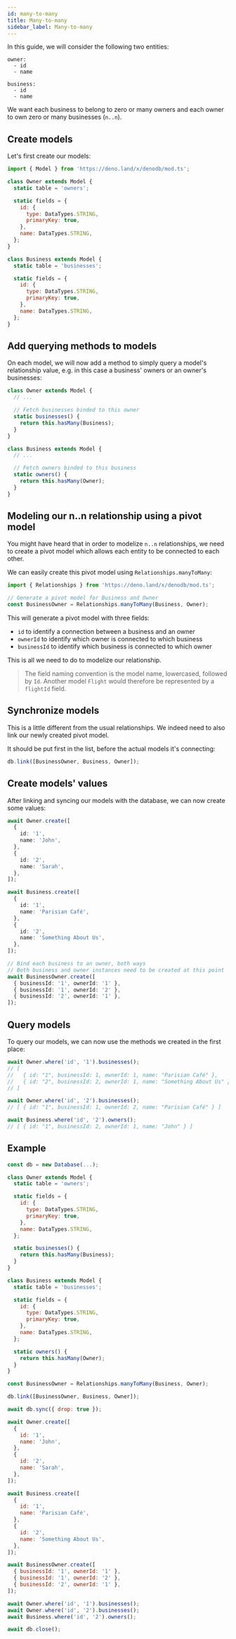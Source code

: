 ```yaml
---
id: many-to-many
title: Many-to-many
sidebar_label: Many-to-many
---
```


In this guide, we will consider the following two entities:

```
owner:
  - id
  - name

business:
  - id
  - name
```

We want each business to belong to zero or many owners and each owner to own zero or many businesses (`n..n`).

## Create models

Let's first create our models:

```javascript
import { Model } from 'https://deno.land/x/denodb/mod.ts';

class Owner extends Model {
  static table = 'owners';

  static fields = {
    id: {
      type: DataTypes.STRING,
      primaryKey: true,
    },
    name: DataTypes.STRING,
  };
}

class Business extends Model {
  static table = 'businesses';

  static fields = {
    id: {
      type: DataTypes.STRING,
      primaryKey: true,
    },
    name: DataTypes.STRING,
  };
}
```

## Add querying methods to models

On each model, we will now add a method to simply query a model's relationship value, e.g. in this case a business' owners or an owner's businesses:

```typescript
class Owner extends Model {
  // ...

  // Fetch businesses binded to this owner
  static businesses() {
    return this.hasMany(Business);
  }
}

class Business extends Model {
  // ...

  // Fetch owners binded to this business
  static owners() {
    return this.hasMany(Owner);
  }
}
```

## Modeling our n..n relationship using a pivot model

You might have heard that in order to modelize `n..n` relationships, we need to create a pivot model which allows each entity to be connected to each other.

We can easily create this pivot model using `Relationships.manyToMany`:

```typescript
import { Relationships } from 'https://deno.land/x/denodb/mod.ts';

// Generate a pivot model for Business and Owner
const BusinessOwner = Relationships.manyToMany(Business, Owner);
```

This will generate a pivot model with three fields:

- `id` to identify a connection between a business and an owner
- `ownerId` to identify which owner is connected to which business
- `businessId` to identify which business is connected to which owner

This is all we need to do to modelize our relationship.

> The field naming convention is the model name, lowercased, followed by `Id`. Another model `Flight` would therefore be represented by a `flightId` field.

## Synchronize models

This is a little different from the usual relationships. We indeed need to also link our newly created pivot model.

It should be put first in the list, before the actual models it's connecting:

```typescript
db.link([BusinessOwner, Business, Owner]);
```

## Create models' values

After linking and syncing our models with the database, we can now create some values:

```typescript
await Owner.create([
  {
    id: '1',
    name: 'John',
  },
  {
    id: '2',
    name: 'Sarah',
  },
]);

await Business.create([
  {
    id: '1',
    name: 'Parisian Café',
  },
  {
    id: '2',
    name: 'Something About Us',
  },
]);

// Bind each business to an owner, both ways
// Both business and owner instances need to be created at this point
await BusinessOwner.create([
  { businessId: '1', ownerId: '1' },
  { businessId: '1', ownerId: '2' },
  { businessId: '2', ownerId: '1' },
]);
```

## Query models

To query our models, we can now use the methods we created in the first place:

```typescript
await Owner.where('id', '1').businesses();
// [
//   { id: "1", businessId: 1, ownerId: 1, name: "Parisian Café" },
//   { id: "2", businessId: 2, ownerId: 1, name: "Something About Us" }
// ]

await Owner.where('id', '2').businesses();
// [ { id: "1", businessId: 1, ownerId: 2, name: "Parisian Café" } ]

await Business.where('id', '2').owners();
// [ { id: "1", businessId: 2, ownerId: 1, name: "John" } ]
```

## Example

```javascript
const db = new Database(...);

class Owner extends Model {
  static table = 'owners';

  static fields = {
    id: {
      type: DataTypes.STRING,
      primaryKey: true,
    },
    name: DataTypes.STRING,
  };

  static businesses() {
    return this.hasMany(Business);
  }
}

class Business extends Model {
  static table = 'businesses';

  static fields = {
    id: {
      type: DataTypes.STRING,
      primaryKey: true,
    },
    name: DataTypes.STRING,
  };

  static owners() {
    return this.hasMany(Owner);
  }
}

const BusinessOwner = Relationships.manyToMany(Business, Owner);

db.link([BusinessOwner, Business, Owner]);

await db.sync({ drop: true });

await Owner.create([
  {
    id: '1',
    name: 'John',
  },
  {
    id: '2',
    name: 'Sarah',
  },
]);

await Business.create([
  {
    id: '1',
    name: 'Parisian Café',
  },
  {
    id: '2',
    name: 'Something About Us',
  },
]);

await BusinessOwner.create([
  { businessId: '1', ownerId: '1' },
  { businessId: '1', ownerId: '2' },
  { businessId: '2', ownerId: '1' },
]);

await Owner.where('id', '1').businesses();
await Owner.where('id', '2').businesses();
await Business.where('id', '2').owners();

await db.close();
```
